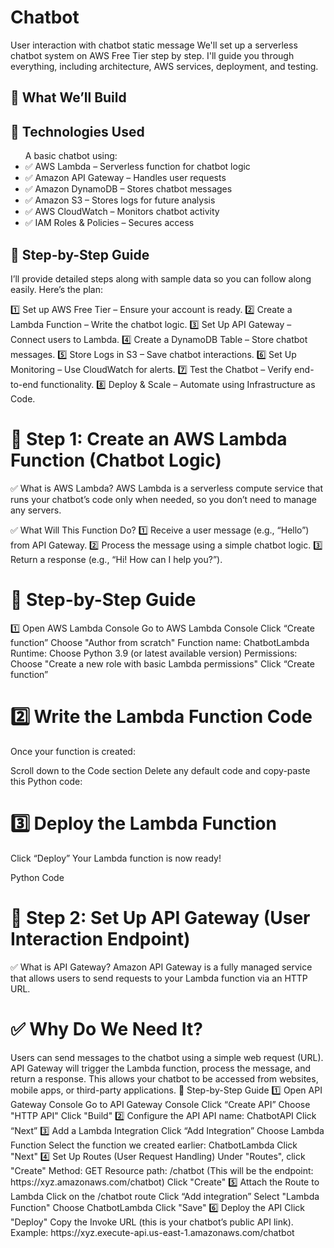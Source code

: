<h1> Chatbot</h1>
User interaction with chatbot static message
We'll set up a serverless chatbot system on AWS Free Tier step by step. I'll guide you through everything, including architecture, AWS services, deployment, and testing.

<h2> 🔹 What We’ll Build</h2>

<h2>🚀 Technologies Used</h2>
    <ul> A basic chatbot using:      
        <li>✅ AWS Lambda – Serverless function for chatbot logic</li>
        <li>✅ Amazon API Gateway – Handles user requests</li>
        <li>✅ Amazon DynamoDB – Stores chatbot messages</li>
        <li>✅ Amazon S3 – Stores logs for future analysis</li>
        <li>✅ AWS CloudWatch – Monitors chatbot activity</li>
        <li>✅ IAM Roles & Policies – Secures access</li>
    </ul>
</div>
 
 


<h2>🔹 Step-by-Step Guide</h2>
I’ll provide detailed steps along with sample data so you can follow along easily. Here’s the plan:

1️⃣ Set up AWS Free Tier – Ensure your account is ready.
2️⃣ Create a Lambda Function – Write the chatbot logic.
3️⃣ Set Up API Gateway – Connect users to Lambda.
4️⃣ Create a DynamoDB Table – Store chatbot messages.
5️⃣ Store Logs in S3 – Save chatbot interactions.
6️⃣ Set Up Monitoring – Use CloudWatch for alerts.
7️⃣ Test the Chatbot – Verify end-to-end functionality.
8️⃣ Deploy & Scale – Automate using Infrastructure as Code.

<h1>🔹 Step 1: Create an AWS Lambda Function (Chatbot Logic)</h1>
✅ What is AWS Lambda?
AWS Lambda is a serverless compute service that runs your chatbot’s code only when needed, so you don’t need to manage any servers.

✅ What Will This Function Do?
1️⃣ Receive a user message (e.g., “Hello”) from API Gateway.
2️⃣ Process the message using a simple chatbot logic.
3️⃣ Return a response (e.g., “Hi! How can I help you?”).

<h1>🔹 Step-by-Step Guide</h1>
1️⃣ Open AWS Lambda Console
Go to AWS Lambda Console
Click “Create function”
Choose "Author from scratch"
Function name: ChatbotLambda
Runtime: Choose Python 3.9 (or latest available version)
Permissions: Choose "Create a new role with basic Lambda permissions"
Click “Create function”

<h1>2️⃣ Write the Lambda Function Code</h1>
Once your function is created:

Scroll down to the Code section
Delete any default code and copy-paste this Python code:

<h1>3️⃣ Deploy the Lambda Function</h1>
Click “Deploy”
Your Lambda function is now ready!

Python Code

<h1>🔹 Step 2: Set Up API Gateway (User Interaction Endpoint)</h1>
✅ What is API Gateway?
Amazon API Gateway is a fully managed service that allows users to send requests to your Lambda function via an HTTP URL.

<h1>✅ Why Do We Need It?</h1>
Users can send messages to the chatbot using a simple web request (URL).
API Gateway will trigger the Lambda function, process the message, and return a response.
This allows your chatbot to be accessed from websites, mobile apps, or third-party applications.
🔹 Step-by-Step Guide
1️⃣ Open API Gateway Console
Go to API Gateway Console
Click “Create API”
Choose "HTTP API"
Click "Build"
2️⃣ Configure the API
API name: ChatbotAPI
Click “Next”
3️⃣ Add a Lambda Integration
Click “Add Integration”
Choose Lambda Function
Select the function we created earlier: ChatbotLambda
Click "Next"
4️⃣ Set Up Routes (User Request Handling)
Under "Routes", click "Create"
Method: GET
Resource path: /chatbot (This will be the endpoint: https://xyz.amazonaws.com/chatbot)
Click "Create"
5️⃣ Attach the Route to Lambda
Click on the /chatbot route
Click “Add integration”
Select "Lambda Function"
Choose ChatbotLambda
Click "Save"
6️⃣ Deploy the API
Click "Deploy"
Copy the Invoke URL (this is your chatbot’s public API link).
Example: https://xyz.execute-api.us-east-1.amazonaws.com/chatbot

